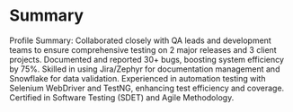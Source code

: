 # Summary
Profile Summary: Collaborated closely with QA leads and development teams to ensure comprehensive testing on 2 major releases and 3 client projects. Documented and reported 30+ bugs, boosting system efficiency by 75%. Skilled in using Jira/Zephyr for documentation management and Snowflake for data validation. Experienced in automation testing with Selenium WebDriver and TestNG, enhancing test efficiency and coverage. Certified in Software Testing (SDET) and Agile Methodology.
